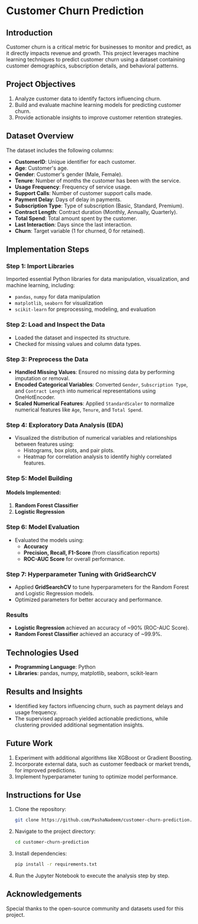 # Customer Churn Prediction

## Introduction
Customer churn is a critical metric for businesses to monitor and predict, as it directly impacts revenue and growth. This project leverages machine learning techniques to predict customer churn using a dataset containing customer demographics, subscription details, and behavioral patterns.

## Project Objectives
1. Analyze customer data to identify factors influencing churn.
2. Build and evaluate machine learning models for predicting customer churn.
3. Provide actionable insights to improve customer retention strategies.

## Dataset Overview
The dataset includes the following columns:

- **CustomerID**: Unique identifier for each customer.
- **Age**: Customer's age.
- **Gender**: Customer's gender (Male, Female).
- **Tenure**: Number of months the customer has been with the service.
- **Usage Frequency**: Frequency of service usage.
- **Support Calls**: Number of customer support calls made.
- **Payment Delay**: Days of delay in payments.
- **Subscription Type**: Type of subscription (Basic, Standard, Premium).
- **Contract Length**: Contract duration (Monthly, Annually, Quarterly).
- **Total Spend**: Total amount spent by the customer.
- **Last Interaction**: Days since the last interaction.
- **Churn**: Target variable (1 for churned, 0 for retained).

## Implementation Steps

### Step 1: Import Libraries
Imported essential Python libraries for data manipulation, visualization, and machine learning, including:
- `pandas`, `numpy` for data manipulation
- `matplotlib`, `seaborn` for visualization
- `scikit-learn` for preprocessing, modeling, and evaluation

### Step 2: Load and Inspect the Data
- Loaded the dataset and inspected its structure.
- Checked for missing values and column data types.

### Step 3: Preprocess the Data
- **Handled Missing Values**: Ensured no missing data by performing imputation or removal.
- **Encoded Categorical Variables**: Converted `Gender`, `Subscription Type`, and `Contract Length` into numerical representations using OneHotEncoder.
- **Scaled Numerical Features**: Applied `StandardScaler` to normalize numerical features like `Age`, `Tenure`, and `Total Spend`.

### Step 4: Exploratory Data Analysis (EDA)
- Visualized the distribution of numerical variables and relationships between features using:
  - Histograms, box plots, and pair plots.
  - Heatmap for correlation analysis to identify highly correlated features.

### Step 5: Model Building
#### Models Implemented:
1. **Random Forest Classifier**
2. **Logistic Regression**

### Step 6: Model Evaluation
- Evaluated the models using:
  - **Accuracy**
  - **Precision, Recall, F1-Score** (from classification reports)
  - **ROC-AUC Score** for overall performance.

### Step 7: Hyperparameter Tuning with GridSearchCV
- Applied **GridSearchCV** to tune hyperparameters for the Random Forest and Logistic Regression models.
- Optimized parameters for better accuracy and performance.

### Results
- **Logistic Regression** achieved an accuracy of ~90% (ROC-AUC Score).
- **Random Forest Classifier** achieved an accuracy of ~99.9%.

## Technologies Used
- **Programming Language**: Python
- **Libraries**: pandas, numpy, matplotlib, seaborn, scikit-learn

## Results and Insights
- Identified key factors influencing churn, such as payment delays and usage frequency.
- The supervised approach yielded actionable predictions, while clustering provided additional segmentation insights.

## Future Work
1. Experiment with additional algorithms like XGBoost or Gradient Boosting.
2. Incorporate external data, such as customer feedback or market trends, for improved predictions.
3. Implement hyperparameter tuning to optimize model performance.

## Instructions for Use
1. Clone the repository:
   ```bash
   git clone https://github.com/PashaNadeem/customer-churn-prediction.git
   ```
2. Navigate to the project directory:
   ```bash
   cd customer-churn-prediction
   ```
3. Install dependencies:
   ```bash
   pip install -r requirements.txt
   ```
4. Run the Jupyter Notebook to execute the analysis step by step.

## Acknowledgements
Special thanks to the open-source community and datasets used for this project.
